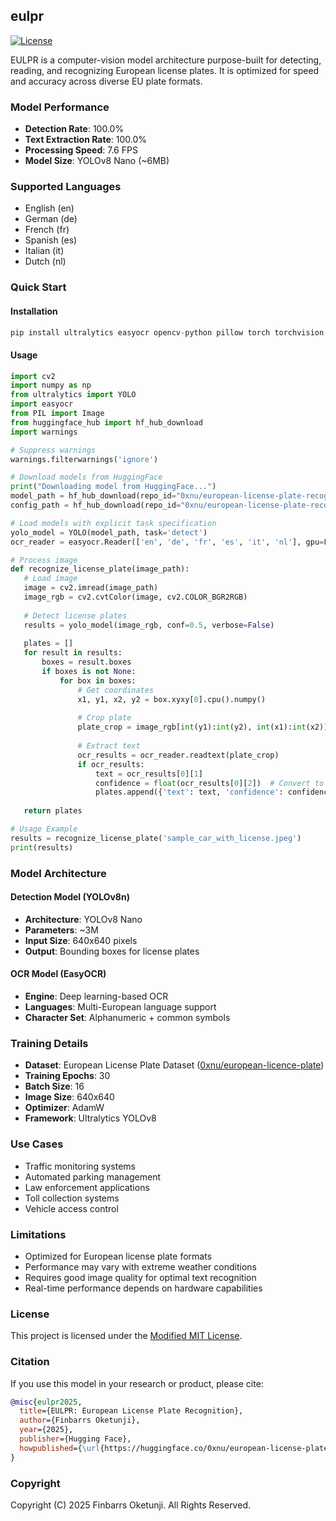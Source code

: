 ## eulpr

[![License](https://img.shields.io/badge/License-Modified_MIT-f5de53?&color=f5de53)](/LICENSE)

EULPR is a computer-vision model architecture purpose-built for detecting, reading, and recognizing European license plates. It is optimized for speed and accuracy across diverse EU plate formats.

### Model Performance

- **Detection Rate**: 100.0%
- **Text Extraction Rate**: 100.0%
- **Processing Speed**: 7.6 FPS
- **Model Size**: YOLOv8 Nano (~6MB)

### Supported Languages

- English (en)
- German (de)
- French (fr)
- Spanish (es)
- Italian (it)
- Dutch (nl)

### Quick Start

#### Installation

```python
pip install ultralytics easyocr opencv-python pillow torch torchvision huggingface_hub
```

#### Usage

```python
import cv2
import numpy as np
from ultralytics import YOLO
import easyocr
from PIL import Image
from huggingface_hub import hf_hub_download
import warnings

# Suppress warnings
warnings.filterwarnings('ignore')

# Download models from HuggingFace
print("Downloading model from HuggingFace...")
model_path = hf_hub_download(repo_id="0xnu/european-license-plate-recognition", filename="model.onnx")
config_path = hf_hub_download(repo_id="0xnu/european-license-plate-recognition", filename="config.json")

# Load models with explicit task specification
yolo_model = YOLO(model_path, task='detect')
ocr_reader = easyocr.Reader(['en', 'de', 'fr', 'es', 'it', 'nl'], gpu=False, verbose=False)

# Process image
def recognize_license_plate(image_path):
   # Load image
   image = cv2.imread(image_path)
   image_rgb = cv2.cvtColor(image, cv2.COLOR_BGR2RGB)
   
   # Detect license plates
   results = yolo_model(image_rgb, conf=0.5, verbose=False)
   
   plates = []
   for result in results:
       boxes = result.boxes
       if boxes is not None:
           for box in boxes:
               # Get coordinates
               x1, y1, x2, y2 = box.xyxy[0].cpu().numpy()
               
               # Crop plate
               plate_crop = image_rgb[int(y1):int(y2), int(x1):int(x2)]
               
               # Extract text
               ocr_results = ocr_reader.readtext(plate_crop)
               if ocr_results:
                   text = ocr_results[0][1]
                   confidence = float(ocr_results[0][2])  # Convert to native Python float
                   plates.append({'text': text, 'confidence': confidence})
   
   return plates

# Usage Example
results = recognize_license_plate('sample_car_with_license.jpeg')
print(results)
```

### Model Architecture

#### Detection Model (YOLOv8n)
- **Architecture**: YOLOv8 Nano
- **Parameters**: ~3M
- **Input Size**: 640x640 pixels
- **Output**: Bounding boxes for license plates

#### OCR Model (EasyOCR)
- **Engine**: Deep learning-based OCR
- **Languages**: Multi-European language support
- **Character Set**: Alphanumeric + common symbols

### Training Details

- **Dataset**: European License Plate Dataset ([0xnu/european-licence-plate](https://huggingface.co/datasets/0xnu/european-licence-plate))
- **Training Epochs**: 30
- **Batch Size**: 16
- **Image Size**: 640x640
- **Optimizer**: AdamW
- **Framework**: Ultralytics YOLOv8

### Use Cases

- Traffic monitoring systems
- Automated parking management
- Law enforcement applications
- Toll collection systems
- Vehicle access control

### Limitations

- Optimized for European license plate formats
- Performance may vary with extreme weather conditions
- Requires good image quality for optimal text recognition
- Real-time performance depends on hardware capabilities

### License

This project is licensed under the [Modified MIT License](./LICENSE).

### Citation

If you use this model in your research or product, please cite:

```bibtex
@misc{eulpr2025,
  title={EULPR: European License Plate Recognition},
  author={Finbarrs Oketunji},
  year={2025},
  publisher={Hugging Face},
  howpublished={\url{https://huggingface.co/0xnu/european-license-plate-recognition}}
}
```

### Copyright

Copyright (C) 2025 Finbarrs Oketunji. All Rights Reserved.